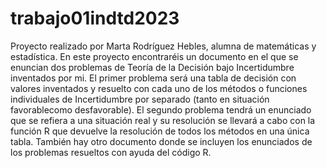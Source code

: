 # trabajo01indtd2023
Proyecto realizado por Marta Rodríguez Hebles, alumna de matemáticas y estadística.
En este proyecto encontraréis un documento en el que se enuncian dos problemas de Teoría de la Decisión bajo Incertidumbre inventados por mi. El primer problema será una tabla de decisión con valores inventados y resuelto con cada uno de los métodos o funciones individuales de Incertidumbre por separado (tanto en situación favorablecomo desfavorable). El segundo problema tendrá un enunciado que se refiera a una situación real y su resolución se llevará a cabo con la función R que devuelve la resolución de todos los métodos en una única tabla. 
También hay otro documento donde se incluyen los enunciados de los problemas resueltos con ayuda del código R.
